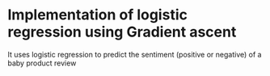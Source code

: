 # Implementation of logistic regression using Gradient ascent
It uses logistic regression to predict the sentiment (positive or negative) of a baby product review